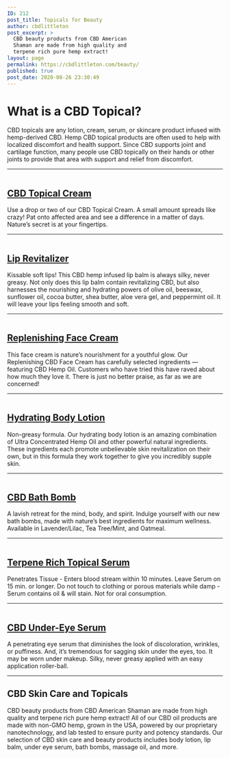 ```yaml
---
ID: 212
post_title: Topicals for Beauty
author: cbdlittleton
post_excerpt: >
  CBD beauty products from CBD American
  Shaman are made from high quality and
  terpene rich pure hemp extract!
layout: page
permalink: https://cbdlittleton.com/beauty/
published: true
post_date: 2020-08-26 23:30:49
---
```

<!-- wp:heading {"level":1} -->
<h1>What is a CBD Topical?</h1>
<!-- /wp:heading -->

<!-- wp:paragraph -->
<p>CBD topicals are any lotion, cream, serum, or skincare product infused with hemp-derived CBD. Hemp CBD topical products are often used to help with localized discomfort and health support. Since CBD supports joint and cartilage function, many people use CBD topically on their hands or other joints to provide that area with support and relief from discomfort.</p>
<!-- /wp:paragraph -->

<!-- wp:separator -->
<hr class="wp-block-separator"/>
<!-- /wp:separator -->

<!-- wp:columns {"verticalAlignment":"center"} -->
<div class="wp-block-columns are-vertically-aligned-center"><!-- wp:column {"verticalAlignment":"center"} -->
<div class="wp-block-column is-vertically-aligned-center"><!-- wp:image {"id":190,"sizeSlug":"large"} -->
<figure class="wp-block-image size-large"><a href="https://cbdamericanshaman.com/littleton/topical-cream-500mg"><img src="http://cbdlittleton.com/wp-content/uploads/2020/08/anti-inflammatory-topical-cream.jpg" alt="" class="wp-image-190"/></a></figure>
<!-- /wp:image --></div>
<!-- /wp:column -->

<!-- wp:column {"verticalAlignment":"center"} -->
<div class="wp-block-column is-vertically-aligned-center"><!-- wp:heading -->
<h2><a href="https://cbdamericanshaman.com/littleton/topical-cream-500mg">CBD Topical Cream</a></h2>
<!-- /wp:heading -->

<!-- wp:paragraph -->
<p>Use a drop or two of our CBD Topical Cream. A small amount spreads like crazy! Pat onto affected area and see a difference in a matter of days. Nature’s secret is at your fingertips.</p>
<!-- /wp:paragraph --></div>
<!-- /wp:column --></div>
<!-- /wp:columns -->

<!-- wp:separator -->
<hr class="wp-block-separator"/>
<!-- /wp:separator -->

<!-- wp:columns {"verticalAlignment":"center"} -->
<div class="wp-block-columns are-vertically-aligned-center"><!-- wp:column {"verticalAlignment":"center"} -->
<div class="wp-block-column is-vertically-aligned-center"><!-- wp:image {"id":196,"sizeSlug":"large"} -->
<figure class="wp-block-image size-large"><a href="https://cbdamericanshaman.com/littleton/lip-revitalizer"><img src="http://cbdlittleton.com/wp-content/uploads/2020/08/lip-revitalizer.jpg" alt="" class="wp-image-196"/></a></figure>
<!-- /wp:image --></div>
<!-- /wp:column -->

<!-- wp:column {"verticalAlignment":"center"} -->
<div class="wp-block-column is-vertically-aligned-center"><!-- wp:heading -->
<h2><a href="https://cbdamericanshaman.com/littleton/lip-revitalizer">Lip Revitalizer</a></h2>
<!-- /wp:heading -->

<!-- wp:paragraph -->
<p>Kissable soft lips! This CBD hemp infused lip balm is always silky, never greasy. Not only does this lip balm contain revitalizing CBD, but also harnesses the nourishing and hydrating powers of olive oil, beeswax, sunflower oil, cocoa butter, shea butter, aloe vera gel, and peppermint oil. It will leave your lips feeling smooth and soft.</p>
<!-- /wp:paragraph --></div>
<!-- /wp:column --></div>
<!-- /wp:columns -->

<!-- wp:separator -->
<hr class="wp-block-separator"/>
<!-- /wp:separator -->

<!-- wp:columns {"verticalAlignment":"center"} -->
<div class="wp-block-columns are-vertically-aligned-center"><!-- wp:column {"verticalAlignment":"center"} -->
<div class="wp-block-column is-vertically-aligned-center"><!-- wp:image {"align":"center","id":193,"sizeSlug":"medium"} -->
<div class="wp-block-image"><figure class="aligncenter size-medium"><a href="https://cbdamericanshaman.com/littleton/replenishing-face-cream"><img src="http://cbdlittleton.com/wp-content/uploads/2020/08/replenishing-face-cream-300x300.jpg" alt="" class="wp-image-193"/></a></figure></div>
<!-- /wp:image --></div>
<!-- /wp:column -->

<!-- wp:column {"verticalAlignment":"center"} -->
<div class="wp-block-column is-vertically-aligned-center"><!-- wp:heading -->
<h2><a href="https://cbdamericanshaman.com/littleton/replenishing-face-cream">Replenishing Face Cream</a></h2>
<!-- /wp:heading -->

<!-- wp:paragraph -->
<p>This face cream is nature’s nourishment for a youthful glow. Our Replenishing CBD Face Cream has carefully selected ingredients — featuring CBD Hemp Oil. Customers who have tried this have raved about how much they love it. There is just no better praise, as far as we are concerned!</p>
<!-- /wp:paragraph --></div>
<!-- /wp:column --></div>
<!-- /wp:columns -->

<!-- wp:separator -->
<hr class="wp-block-separator"/>
<!-- /wp:separator -->

<!-- wp:columns {"verticalAlignment":"center"} -->
<div class="wp-block-columns are-vertically-aligned-center"><!-- wp:column {"verticalAlignment":"center"} -->
<div class="wp-block-column is-vertically-aligned-center"><!-- wp:image {"id":200,"sizeSlug":"large"} -->
<figure class="wp-block-image size-large"><a href="https://cbdamericanshaman.com/littleton/hydrating-body-lotion"><img src="http://cbdlittleton.com/wp-content/uploads/2020/08/hydrating-body-lotion.png" alt="" class="wp-image-200"/></a></figure>
<!-- /wp:image --></div>
<!-- /wp:column -->

<!-- wp:column {"verticalAlignment":"center"} -->
<div class="wp-block-column is-vertically-aligned-center"><!-- wp:heading -->
<h2><a href="https://cbdamericanshaman.com/littleton/hydrating-body-lotion">Hydrating Body Lotion</a></h2>
<!-- /wp:heading -->

<!-- wp:paragraph -->
<p>Non-greasy formula. Our hydrating body lotion is an amazing combination of Ultra Concentrated Hemp Oil and other powerful natural ingredients. These ingredients each promote unbelievable skin revitalization on their own, but in this formula they work together to give you incredibly supple skin.</p>
<!-- /wp:paragraph --></div>
<!-- /wp:column --></div>
<!-- /wp:columns -->

<!-- wp:separator -->
<hr class="wp-block-separator"/>
<!-- /wp:separator -->

<!-- wp:columns {"verticalAlignment":"center"} -->
<div class="wp-block-columns are-vertically-aligned-center"><!-- wp:column {"verticalAlignment":"center"} -->
<div class="wp-block-column is-vertically-aligned-center"><!-- wp:image {"align":"center","id":295,"sizeSlug":"medium"} -->
<div class="wp-block-image"><figure class="aligncenter size-medium"><a href="https://cbdamericanshaman.com/littleton/cbd-bath-bomb"><img src="http://cbdlittleton.com/wp-content/uploads/2020/08/cbd-bath-bomb-300x300.jpg" alt="" class="wp-image-295"/></a></figure></div>
<!-- /wp:image --></div>
<!-- /wp:column -->

<!-- wp:column {"verticalAlignment":"center"} -->
<div class="wp-block-column is-vertically-aligned-center"><!-- wp:heading -->
<h2><a href="https://cbdamericanshaman.com/littleton/cbd-bath-bomb">CBD Bath Bomb</a></h2>
<!-- /wp:heading -->

<!-- wp:paragraph -->
<p>A lavish retreat for the mind, body, and spirit. Indulge yourself with our new bath bombs, made with nature’s best ingredients for maximum wellness. Available in Lavender/Lilac, Tea Tree/Mint, and Oatmeal.</p>
<!-- /wp:paragraph --></div>
<!-- /wp:column --></div>
<!-- /wp:columns -->

<!-- wp:separator -->
<hr class="wp-block-separator"/>
<!-- /wp:separator -->

<!-- wp:columns {"verticalAlignment":"center"} -->
<div class="wp-block-columns are-vertically-aligned-center"><!-- wp:column {"verticalAlignment":"center"} -->
<div class="wp-block-column is-vertically-aligned-center"><!-- wp:image {"align":"center","id":296,"sizeSlug":"medium"} -->
<div class="wp-block-image"><figure class="aligncenter size-medium"><a href="https://cbdamericanshaman.com/littleton/terpene-rich-topical-serum-15ml"><img src="http://cbdlittleton.com/wp-content/uploads/2020/08/cbd-terpene-rich-topical-serum-145x300.jpg" alt="" class="wp-image-296"/></a></figure></div>
<!-- /wp:image --></div>
<!-- /wp:column -->

<!-- wp:column {"verticalAlignment":"center"} -->
<div class="wp-block-column is-vertically-aligned-center"><!-- wp:heading -->
<h2><a href="https://cbdamericanshaman.com/littleton/terpene-rich-topical-serum-15ml">Terpene Rich Topical Serum</a></h2>
<!-- /wp:heading -->

<!-- wp:paragraph -->
<p>Penetrates Tissue - Enters blood stream within 10 minutes. Leave Serum on 15 min. or longer. Do not touch to clothing or porous materials while damp - Serum contains oil &amp; will stain. Not for oral consumption.</p>
<!-- /wp:paragraph --></div>
<!-- /wp:column --></div>
<!-- /wp:columns -->

<!-- wp:separator -->
<hr class="wp-block-separator"/>
<!-- /wp:separator -->

<!-- wp:columns {"verticalAlignment":"center"} -->
<div class="wp-block-columns are-vertically-aligned-center"><!-- wp:column {"verticalAlignment":"center"} -->
<div class="wp-block-column is-vertically-aligned-center"><!-- wp:image {"align":"center","id":297,"sizeSlug":"medium"} -->
<div class="wp-block-image"><figure class="aligncenter size-medium"><a href="https://cbdamericanshaman.com/littleton/under-eye-serum"><img src="http://cbdlittleton.com/wp-content/uploads/2020/08/under-eye-serum-145x300.jpg" alt="" class="wp-image-297"/></a></figure></div>
<!-- /wp:image --></div>
<!-- /wp:column -->

<!-- wp:column {"verticalAlignment":"center"} -->
<div class="wp-block-column is-vertically-aligned-center"><!-- wp:heading -->
<h2><a href="https://cbdamericanshaman.com/littleton/under-eye-serum">CBD Under-Eye Serum</a></h2>
<!-- /wp:heading -->

<!-- wp:paragraph -->
<p>A penetrating eye serum that diminishes the look of discoloration, wrinkles, or puffiness. And, it’s tremendous for sagging skin under the eyes, too. It may be worn under makeup. Silky, never greasy applied with an easy application roller-ball.</p>
<!-- /wp:paragraph --></div>
<!-- /wp:column --></div>
<!-- /wp:columns -->

<!-- wp:separator -->
<hr class="wp-block-separator"/>
<!-- /wp:separator -->

<!-- wp:heading -->
<h2>CBD Skin Care and Topicals</h2>
<!-- /wp:heading -->

<!-- wp:paragraph -->
<p>CBD beauty products from CBD American Shaman are made from high quality and terpene rich pure hemp extract! All of our&nbsp;CBD oil&nbsp;products are made with non-GMO hemp, grown in the USA, powered by our proprietary nanotechnology, and lab tested to ensure purity and potency standards. Our selection of CBD skin care and beauty products includes body lotion, lip balm, under eye serum, bath bombs, massage oil, and more.</p>
<!-- /wp:paragraph -->